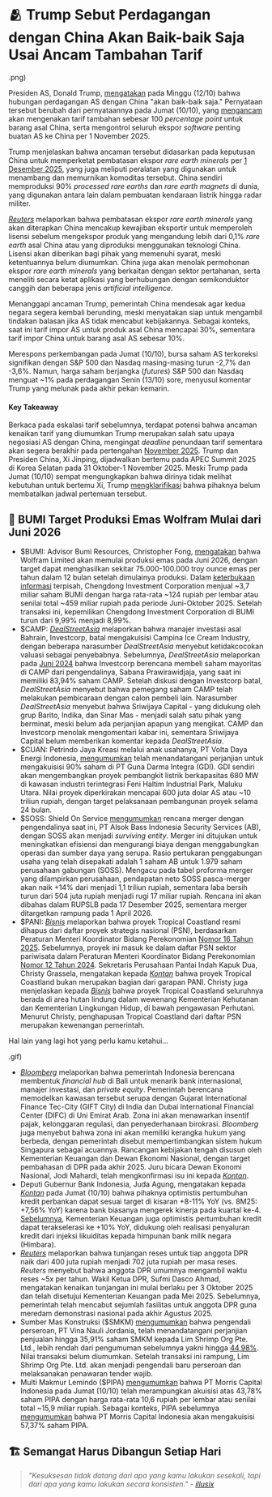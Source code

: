 # 🫂 Trump Sebut Perdagangan dengan China Akan Baik-baik Saja Usai Ancam Tambahan Tarif

.png)

Presiden AS, Donald Trump, [mengatakan](https://edition.cnn.com/2025/10/12/business/stock-futures-trump-china-tariff-threat) pada Minggu (12/10) bahwa hubungan perdagangan AS dengan China "akan baik-baik saja." Pernyataan tersebut berubah dari pernyataannya pada Jumat (10/10), yang [mengancam](https://www.reuters.com/world/china/trumps-trade-war-with-china-2025-2025-10-13/) akan mengenakan tarif tambahan sebesar 100 _percentage point_ untuk barang asal China, serta mengontrol seluruh ekspor _software_ penting buatan AS ke China per 1 November 2025.

Trump menjelaskan bahwa ancaman tersebut didasarkan pada keputusan China untuk memperketat pembatasan ekspor _rare earth minerals_ per [1 Desember 2025](https://www.cnbc.com/2025/10/09/china-expands-rare-earth-export-restrictions-ahead-of-possible-trump-xi-meeting.html), yang juga meliputi peralatan yang digunakan untuk menambang dan memurnikan komoditas tersebut. China sendiri memproduksi 90% _processed rare earths_ dan _rare earth magnets_ di dunia, yang digunakan antara lain dalam pembuatan kendaraan listrik hingga radar militer.

[_Reuters_](https://www.reuters.com/world/china/how-chinas-new-rare-earth-export-controls-work-2025-10-10/) melaporkan bahwa pembatasan ekspor _rare earth minerals_ yang akan diterapkan China mencakup kewajiban eksportir untuk memperoleh lisensi sebelum mengekspor produk yang mengandung lebih dari 0,1% _rare earth_ asal China atau yang diproduksi menggunakan teknologi China. Lisensi akan diberikan bagi pihak yang memenuhi syarat, meski ketentuannya belum diumumkan. China juga akan menolak permohonan ekspor _rare earth minerals_ yang berkaitan dengan sektor pertahanan, serta meneliti secara ketat aplikasi yang berhubungan dengan semikonduktor canggih dan beberapa jenis _artificial intelligence_.

Menanggapi ancaman Trump, pemerintah China mendesak agar kedua negara segera kembali berunding, meski menyatakan siap untuk mengambil tindakan balasan jika AS tidak mencabut kebijakannya. Sebagai konteks, saat ini tarif impor AS untuk produk asal China mencapai 30%, sementara tarif impor China untuk barang asal AS sebesar 10%.

Merespons perkembangan pada Jumat (10/10), bursa saham AS terkoreksi signifikan dengan S&P 500 dan Nasdaq masing-masing turun -2,7% dan -3,6%. Namun, harga saham berjangka (_futures_) S&P 500 dan Nasdaq menguat ~1% pada perdagangan Senin (13/10) sore, menyusul komentar Trump yang melunak pada akhir pekan kemarin.

#### Key Takeaway

Berkaca pada eskalasi tarif sebelumnya, terdapat potensi bahwa ancaman kenaikan tarif yang diumumkan Trump merupakan salah satu upaya negosiasi AS dengan China, mengingat _deadline_ penundaan tarif sementara akan segera berakhir pada pertengahan [November 2025](https://snips.stockbit.com/snips-terbaru/bel-sa-beli-225-saham-keju-senilai-rp709-m#:~:text=Presiden%20AS%2C,hari%20waktu%20setempat.). Trump dan Presiden China, Xi Jinping, dijadwalkan bertemu pada APEC Summit 2025 di Korea Selatan pada 31 Oktober-1 November 2025. Meski Trump pada Jumat (10/10) sempat mengungkapkan bahwa dirinya tidak melihat kebutuhan untuk bertemu Xi, Trump [mengklarifikasi](https://economictimes.indiatimes.com/news/international/world-news/trump-clarifies-he-hasnt-cancelled-meeting-with-xi-calls-chinas-new-export-curbs-shocking/articleshow/124468290.cms?from=mdr) bahwa pihaknya belum membatalkan jadwal pertemuan tersebut.

## 🎯 BUMI Target Produksi Emas Wolfram Mulai dari Juni 2026

- $BUMI: Advisor Bumi Resources, Christopher Fong, [mengatakan](https://industri.kontan.co.id/news/bumi-resources-bumi-targetkan-produksi-emas-dari-tambang-wolfram-dimulai-tahun-2026) bahwa Wolfram Limited akan memulai produksi emas pada Juni 2026, dengan target dapat menghasilkan sekitar 75.000-100.000 troy ounce emas per tahun dalam 12 bulan setelah dimulainya produksi. Dalam [keterbukaan informasi](https://www.idx.co.id/StaticData/NewsAndAnnouncement/ANNOUNCEMENTSTOCK/From_EREP/202510/0b106e5be5_fb8782e7ff.pdf) terpisah, Chengdong Investment Corporation menjual ~3,7 miliar saham BUMI dengan harga rata-rata ~124 rupiah per lembar atau senilai total ~459 miliar rupiah pada periode Juni-Oktober 2025. Setelah transaksi ini, kepemilikan Chengdong Investment Corporation di BUMI turun dari 9,99% menjadi 8,99%.
- $CAMP: [_DealStreetAsia_](https://www.dealstreetasia.com/stories/campina-investcorp-459224?utm_content=buffercbc14&utm_medium=social&utm_source=linkedin.com&utm_campaign=buffer) melaporkan bahwa manajer investasi asal Bahrain, Investcorp, batal mengakuisisi Campina Ice Cream Industry, dengan beberapa narasumber _DealStreetAsia_ menyebut ketidakcocokan valuasi sebagai penyebabnya. Sebelumnya, _DealStreetAsia_ melaporkan pada [Juni 2024](https://snips.stockbit.com/snips-terbaru/bei-implementasikan-revisi-fca-siap-rilis-short-sell#:~:text=%24CAMP%3A%C2%A0DealStreetAsia,isu%20ini.) bahwa Investcorp berencana membeli saham mayoritas di CAMP dari pengendalinya, Sabana Prawirawidjaja, yang saat ini memiliki 83,94% saham CAMP. Setelah diskusi dengan Investcorp batal, _DealStreetAsia_ menyebut bahwa pemegang saham CAMP telah melakukan pembicaraan dengan calon pembeli lain. Narasumber _DealStreetAsia_ menyebut bahwa Sriwijaya Capital - yang didukung oleh grup Barito, Indika, dan Sinar Mas - menjadi salah satu pihak yang berminat, meski belum ada perjanjian apapun yang mengikat. CAMP dan Investcorp menolak mengomentari kabar ini, sementara Sriwijaya Capital belum memberikan komentar kepada _DealStreetAsia_.
- $CUAN: Petrindo Jaya Kreasi melalui anak usahanya, PT Volta Daya Energi Indonesia, [mengumumkan](https://www.idx.co.id/StaticData/NewsAndAnnouncement/ANNOUNCEMENTSTOCK/From_EREP/202510/13b421467f_68e48b3c32.pdf) telah menandatangani perjanjian untuk mengakuisisi 90% saham di PT Guna Darma Integra (GDI). GDI sendiri akan mengembangkan proyek pembangkit listrik berkapasitas 680 MW di kawasan industri terintegrasi Feni Haltim Industrial Park, Maluku Utara. Nilai proyek diperkirakan mencapai 600 juta dolar AS atau ~10 triliun rupiah, dengan target pelaksanaan pembangunan proyek selama 24 bulan.
- $SOSS: Shield On Service [mengumumkan](https://www.idx.co.id/StaticData/NewsAndAnnouncement/ANNOUNCEMENTSTOCK/From_EREP/202510/89bd9ec1d6_6159efc0b8.pdf) rencana merger dengan pengendalinya saat ini, PT Alsok Bass Indonesia Security Services (AB), dengan SOSS akan menjadi _surviving entity_. Merger ini ditujukan untuk meningkatkan efisiensi dan mengurangi biaya dengan menggabungkan operasi dan sumber daya yang serupa. Rasio pertukaran penggabungan usaha yang telah disepakati adalah 1 saham AB untuk 1.979 saham perusahaan gabungan (SOSS). Mengacu pada tabel proforma merger yang dilampirkan perusahaan, pendapatan neto SOSS pasca-merger akan naik +14% dari menjadi 1,1 triliun rupiah, sementara laba bersih turun dari 504 juta rupiah menjadi rugi 17 miliar rupiah. Rencana ini akan dibahas dalam RUPSLB pada 17 Desember 2025, sementara merger ditargetkan rampung pada 1 April 2026.
- $PANI: [_Bisnis_](https://ekonomi.bisnis.com/read/20251013/47/1919726/tok-proyek-pik-2-milik-aguan-dihapus-dari-daftar-psn-prabowo) melaporkan bahwa proyek Tropical Coastland resmi dihapus dari daftar proyek strategis nasional (PSN), berdasarkan Peraturan Menteri Koordinator Bidang Perekonomian [Nomor 16 Tahun 2025](https://peraturan.bpk.go.id/Details/330372/permenko-perekonomian-no-16-tahun-2025). Sebelumnya, proyek ini masuk ke dalam daftar PSN sektor pariwisata dalam Peraturan Menteri Koordinator Bidang Perekonomian [Nomor 12 Tahun 2024](https://peraturan.bpk.go.id/Details/323251/permenko-perekonomian-no-12-tahun-2024). Sekretaris Perusahaan Pantai Indah Kapuk Dua, Christy Grassela, mengatakan kepada [_Kontan_](https://industri.kontan.co.id/news/pik-2-tropical-coastland-dicoret-dari-psn-ini-kata-pantai-indah-kapuk-dua-pani) bahwa proyek Tropical Coastland bukan merupakan bagian dari garapan PANI. Christy juga menjelaskan kepada [_Bisnis_](https://market.bisnis.com/read/20251013/192/1919815/emiten-aguan-bantah-psn-tropical-coastland-masuk-area-pani) bahwa proyek Tropical Coastland seluruhnya berada di area hutan lindung dalam wewenang Kementerian Kehutanan dan Kementerian Lingkungan Hidup, di bawah pengawasan Perhutani. Menurut Christy, penghapusan Tropical Coastland dari daftar PSN merupakan kewenangan pemerintah.

Hal lain yang lagi hot yang perlu kamu ketahui...

.gif)

- [_Bloomberg_](https://www.bloomberg.com/news/articles/2025-10-12/indonesia-weighs-transforming-bali-into-a-regional-financial-hub) melaporkan bahwa pemerintah Indonesia berencana membentuk _financial hub_ di Bali untuk menarik bank internasional, manajer investasi, dan _private equity_. Pemerintah berencana memodelkan kawasan tersebut serupa dengan Gujarat International Finance Tec-City (GIFT City) di India dan Dubai International Financial Center (DIFC) di Uni Emirat Arab. Zona ini akan menawarkan insentif pajak, kelonggaran regulasi, dan penyederhanaan birokrasi. _Bloomberg_ juga menyebut bahwa zona ini akan memiliki kerangka hukum yang berbeda, dengan pemerintah disebut mempertimbangkan sistem hukum Singapura sebagai acuannya. Rancangan kebijakan tengah disusun oleh Kementerian Keuangan dan Dewan Ekonomi Nasional, dengan target pembahasan di DPR pada akhir 2025. Juru bicara Dewan Ekonomi Nasional, Jodi Mahardi, telah mengkonfirmasi isu ini kepada [_Kontan_](https://nasional.kontan.co.id/news/den-benarkan-rencana-pemerintah-jadikan-bali-sebagai-pusat-keuangan).
- Deputi Gubernur Bank Indonesia, Juda Agung, mengatakan kepada [_Kontan_](https://epaper.kontan.co.id/player/harian/2025/10/13) pada Jumat (10/10) bahwa pihaknya optimistis pertumbuhan kredit perbankan dapat sesuai target di kisaran +8-11% YoY (vs. 8M25: +7,56% YoY) karena bank biasanya mengerek kinerja pada kuartal ke-4. [Sebelumnya](https://snips.stockbit.com/snips-terbaru/-pemerintah-optimis-loan-growth-terakselerasi-ke-10-yoy-seiring-realisasi-injeksi-likuiditas), Kementerian Keuangan juga optimistis pertumbuhan kredit dapat terakselerasi ke +10% YoY, didukung oleh realisasi penyaluran kredit dari injeksi likuiditas kepada himpunan bank milik negara (Himbara).
- [_Reuters_](https://www.reuters.com/world/asia-pacific/indonesian-lawmakers-get-allowance-hike-after-protests-against-perks-2025-10-13/) melaporkan bahwa tunjangan reses untuk tiap anggota DPR naik dari 400 juta rupiah menjadi 702 juta rupiah per masa reses. _Reuters_ menyebut bahwa anggota DPR umumnya mengambil waktu reses ~5x per tahun. Wakil Ketua DPR, Sufmi Dasco Ahmad, mengatakan kenaikan tunjangan ini mulai berlaku per 3 Oktober 2025 dan telah disetujui Kementerian Keuangan pada Mei 2025. Sebelumnya, pemerintah telah mencabut sejumlah fasilitas untuk anggota DPR guna meredam demonstrasi nasional pada akhir Agustus 2025.
- Sumber Mas Konstruksi ($SMKM) [mengumumkan](https://www.idx.co.id/StaticData/NewsAndAnnouncement/ANNOUNCEMENTSTOCK/From_EREP/202510/0a0348bd3e_acced10cea.pdf) bahwa pengendali perseroan, PT Vina Nauli Jordania, telah menandatangani perjanjian penjualan hingga 35,91% saham SMKM kepada Lim Shrimp Org Pte. Ltd., lebih rendah dari pengumuman sebelumnya yakni hingga [44,98%](https://www.idx.co.id/StaticData/NewsAndAnnouncement/ANNOUNCEMENTSTOCK/From_EREP/202509/54d22a4163_223d938f31.pdf). Nilai transaksi belum diumumkan. Setelah transaksi ini rampung, Lim Shrimp Org Pte. Ltd. akan menjadi pengendali baru perseroan dan melaksanakan penawaran tender wajib.
- Multi Makmur Lemindo ($PIPA) [mengumumkan](https://www.idx.co.id/StaticData/NewsAndAnnouncement/ANNOUNCEMENTSTOCK/From_EREP/202510/dde16dc227_f774abc462.pdf) bahwa PT Morris Capital Indonesia pada Jumat (10/10) telah merampungkan akuisisi atas 43,78% saham PIPA dengan harga rata-rata 10,6 rupiah per lembar atau senilai total ~15,9 miliar rupiah. Sebagai konteks, PIPA sebelumnya [mengumumkan](https://www.idx.co.id/StaticData/NewsAndAnnouncement/ANNOUNCEMENTSTOCK/From_EREP/202504/0dd042f5b4_08753e03cf.pdf) bahwa PT Morris Capital Indonesia akan mengakuisisi 57,37% saham PIPA.

## 🏗️ Semangat Harus Dibangun Setiap Hari

> _"Kesuksesan tidak datang dari apa yang kamu lakukan sesekali, tapi dari apa yang kamu lakukan secara konsisten." -_ [_illusix_](https://stockbit.com/illusix)

######
